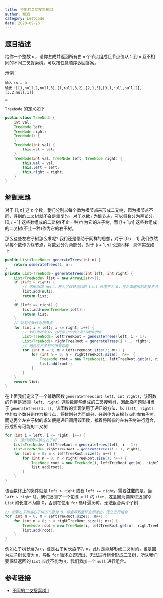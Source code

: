 ```yaml
---
title: 不同的二叉搜索树II
author: 熊滔
category: LeetCode
date: 2020-09-26
---
```


## 题目描述

给你一个整数 `n` ，请你生成并返回所有由 `n` 个节点组成且节点值从 `1` 到 `n` 互不相同的不同二叉搜索树。可以按任意顺序返回答案。

示例：

```
输入：n = 3
输出：[[1,null,2,null,3],[1,null,3,2],[2,1,3],[3,1,null,null,2],[3,2,null,1]]
```

<img src="https://cdn.jsdelivr.net/gh/LastKnightCoder/ImgHosting3/不同的二叉搜索树.drawio2021-09-26-11-19-56.png" style="zoom:50%"/>


`TreeNode` 的定义如下

```java
public class TreeNode {
    int val;
    TreeNode left;
    TreeNode right;
    TreeNode() {
    }
    TreeNode(int val) {
        this.val = val;
    }
    TreeNode(int val, TreeNode left, TreeNode right) {
        this.val = val;
        this.left = left;
        this.right = right;
    }
}
```

## 解题思路

对于 $[1, n]$ 这 $n$ 个数，我们分别以每个数为根节点来形成二叉树，因为根节点不同，得到的二叉树就不会是重复的。对于以数 $i$ 为根节点，可以将数分为两部分，$[0, i -1]$ 这些数组成的二叉树(不止一种)作为它的左子树，而 $[i + 1, n]$ 这些数组成的二叉树(不止一种)作为它的右子树。

那么这些左右子树怎么求呢? 我们还是借助于同样的思想，对于 $[0, i - 1]$ 我们依然以每个数作为根节点，将数划分为两部分，对于 $[i + 1, n]$ 也是同样，具体实现如下


```java
public List<TreeNode> generateTrees(int n) {
    return generateTrees(1, n);
}
private List<TreeNode> generateTrees(int left, int right) {
    List<TreeNode> list = new ArrayList<>();
    if (left > right) {
        // 这里添加 null，是为了保证返回的 List 长度不为 0，在后面遍历的时候不会退出循环
        list.add(null);
        return list;
    }
    if (left == right) {
        list.add(new TreeNode(left));
        return list;
    }
    // 以每个数作为根节点
    for (int i = left; i <= right; i++) {
        // 划分为两部分，这两部分的求法递归调用求解 
        List<TreeNode> leftTreeRoot = generateTrees(left, i - 1);
        List<TreeNode> rightTreeRoot = generateTrees(i + 1, right);
        // 组合左右子树的所有可能
        for (int m = 0; m < leftTreeRoot.size(); m++) {
            for (int n = 0; n < rightTreeRoot.size(); n++) {
                TreeNode root = new TreeNode(i, leftTreeRoot.get(m), rightTreeRoot.get(n));
                list.add(root);
            }
        }
    }
    return list;
}
```

在上面我们定义了一个辅助函数 `generateTrees(int left, int right)`，该函数的作用是返回 `[left, right]` 这些数能够组成的二叉搜索树，因此原问题就相当于 `generateTrees(1, n)`，该函数的实现使用了递归的方法，以 `[left, right]` 中的每个数分别作为根节点，将数划分为两部分，分别作为该根节点的左右子树，而这两个左右子树的求法便是递归调用该函数，接着将所有的左右子树进行组合，形成所有可能的二叉树

```java
for (int i = left; i <= right; i++) {
    // 递归调用求解左右子树
    List<TreeNode> leftTreeRoot = generateTrees(left, i - 1);
    List<TreeNode> rightTreeRoot = generateTrees(i + 1, right);
    for (int m = 0; m < leftTreeRoot.size(); m++) {
        for (int n = 0; n < rightTreeRoot.size(); n++) {
            TreeNode root = new TreeNode(i, leftTreeRoot.get(m), rightTreeRoot.get(n));
            list.add(root);
        }
    }
}
```

该函数终止的条件就是 `left > right` 或者  `left == right`，需要**注意**的是，当 `left > right` 时，我们返回了一个包含 `null` 的 `List`，这是因为要保证返回的  `List` 的长度不为能 0，否则在使用 `for` 循环遍历时，无法组合两个子树

```java
// 如果左子树或右子树的长度为 0，将会导致循环立即退出，无法进行组合
for (int m = 0; m < leftTreeRoot.size(); m++) {
    for (int n = 0; n < rightTreeRoot.size(); n++) {
        TreeNode root = new TreeNode(i, leftTreeRoot.get(m), rightTreeRoot.get(n));
        list.add(root);
    }
}
```

例如左子树长度为 `0`，但是右子树长度不为 `0`，此时是能够形成二叉树的，但是因为左子树长度为 `0`，导致 `for` 循环立即退出，无法进行组合形成二叉树，所以我们要保证返回的 `List` 长度不能为 `0`，我们添加一个 `null` 进行组合。

## 参考链接

- [不同的二叉搜索树II](https://leetcode-cn.com/problems/unique-binary-search-trees-ii/)